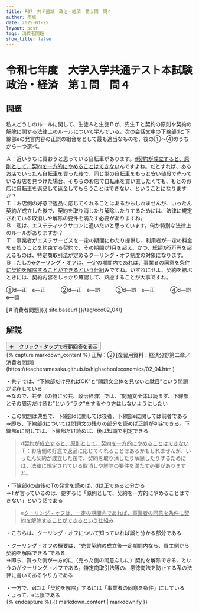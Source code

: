 ```yaml
---
title: R07　共テ追試　政治・経済　第１問　問４
author: 雨坂
date: 2025-01-25
layout: post
tags: 消費者問題
show_title: false
---
```

  
# 令和七年度　大学入学共通テスト本試験　政治・経済　第１問　問４  
  
## 問題  
私人どうしのルールに関して、生徒Ａと生徒Ｂが、先生Ｔと契約の原則や契約の解除に関する法律上のルールについて学んでいる。次の会話文中の下線部dと下線部eの発言内容の正誤の組合せとして最も適当なものを、後の①〜④のうちから一つ選べ。  
  
Ａ：近いうちに買おうと思っている自転車があります。<u>d契約が成立すると、原則として、契約を一方的にやめることはできない</u>んですよね。だとすれば、あるお店でいったん自転車を買った後で、同じ型の自転車をもっと安い値段で売っているお店を見つけた場合、そちらのお店で自転車を買い直したくても、もとのお店に自転車を返品して返金してもらうことはできない、ということになりますか？  
Ｔ：お店側の好意で返品に応じてくれることはあるかもしれませんが、いったん契約が成立した後で、契約を取り消したり解除したりするためには、法律に規定されている取消しや解除の要件を満たす必要がありますね。  
Ｂ：私は、エステティックサロンに通いたいと思っています。何か特別な法律上のルールがありますか？  
Ｔ：事業者がエステサービスを一定の期間にわたり提供し、利用者が一定の料金を支払うことを約束する契約で、その期間が1月を超え、かつ、総額が5万円を超えるものは、特定商取引法が定めるクーリング・オフ制度の対象になります。  
Ｂ：たしか<u>eクーリング・オフは、一定の期間内であれば、事業者の同意を条件に契約を解除することができるという仕組</u>みですね。いずれにせよ、契約を結ぶときには、契約内容をしっかり確認して、熟慮することが大事ですね。  
  
①d―正　e―正　　　②d―正　e―誤　　　③d―誤　e―正　　　④d―誤　e―誤  
  
[＃消費者問題]({{ site.baseurl }}/tag/eco02_04/)  

  
## 解説  
<div class="collapsible">
  <button class="collapsible-button">＋　クリック・タップで模範回答を表示</button>
  <div class="collapsible-content">
    {% capture markdown_content %}
正解：②  
[復習用資料：経済分野第二章／消費者問題](https://teacheramesaka.github.io/highschooleconomics/02_04.html)  
  
・共テでは、“下線部だけ見ればOK”と“問題文全体を見ないと駄目”という問題が混在している  
⇒なので、共テ（の特に公共、政治経済）では、“問題文全体は読まず、下線部とその周辺だけ読む”という“ラク”をするやり方はしないようにしたい  
  
・この問題は典型で、下線部dに関しては後者、下線部eに関しては前者である  
⇒即ち、下線部dについては問題文の残りの部分を読めば正誤が判定できる。下線部eに関しては、下線部だけ読めば、後は知識で判定できる  
  
>d<u>契約が成立すると、原則として、契約を一方的にやめることはできない</u>  
>Ｔ：お店側の好意で返品に応じてくれることはあるかもしれませんが、いったん契約が成立した後で、契約を取り消したり解除したりするためには、法律に規定されている取消しや解除の要件を満たす必要がありますね。  
  
・下線部dの直後のTの発言を読めば、dは正であると分かる  
⇒Tが言っているのは、要するに「原則として、契約を一方的にやめることはできない」という話である  
  
  
>e<u>クーリング・オフは、一定の期間内であれば、事業者の同意を条件に契約を解除することができるという仕組み</u>  
  
・こちらは、クーリング・オフについて知っていれば誤と分かる部分である  
  
・クーリング・オフの概要は、“売買契約の成立後一定期間内なら、買主側から契約を解除できる”である  
⇒即ち、買った側が一方的に（売った側の同意なしに）契約を解除できる、というのがクーリング・オフである。特定商取引法等の、悪徳商法を防止する系の法律に書いてあるやり方である  
  
・一方で、eには「契約を解除」するには「事業者の同意を条件」にしている  
・よって、eは誤である  
    {% endcapture %}
    {{ markdown_content | markdownify }}
  </div>
</div>